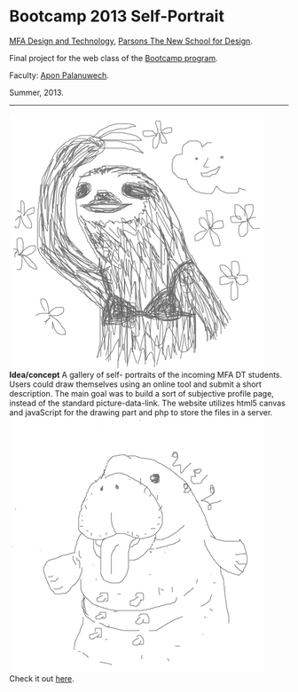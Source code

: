 # Bootcamp 2013 Self-Portrait
[MFA Design and Technology](http://www.newschool.edu/parsons/mfa-design-technology/), [Parsons The New School for Design](http://www.newschool.edu/parsons/).

Final project for the web class of the [Bootcamp program](http://bootcamp.parsons.edu/2013).

Faculty: [Apon Palanuwech](http://apon.io/).

Summer, 2013.

***
![Seungkyun Lee](/students/lees100/img.png)
**Idea/concept**
A gallery of self- portraits of the incoming MFA DT students. Users could draw themselves using an online tool and submit a short description.
The main goal was to build a sort of subjective profile page, instead of the standard picture-data-link.
The website utilizes html5 canvas and javaScript for the drawing part and php to store the files in a server.
![Apon Palanuwech](/students/palaa159/img.png)
Check it out [here](a.parsons.edu/~giang063/selfportrait/).
